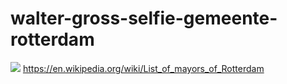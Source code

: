# walter-gross-selfie-gemeente-rotterdam
![](https://github.com/nondejus/walter-gross-selfie-van-de-gemeente-rotterdam/blob/main/ArtBoard%20Image%20(53).jpg)
https://en.wikipedia.org/wiki/List_of_mayors_of_Rotterdam
